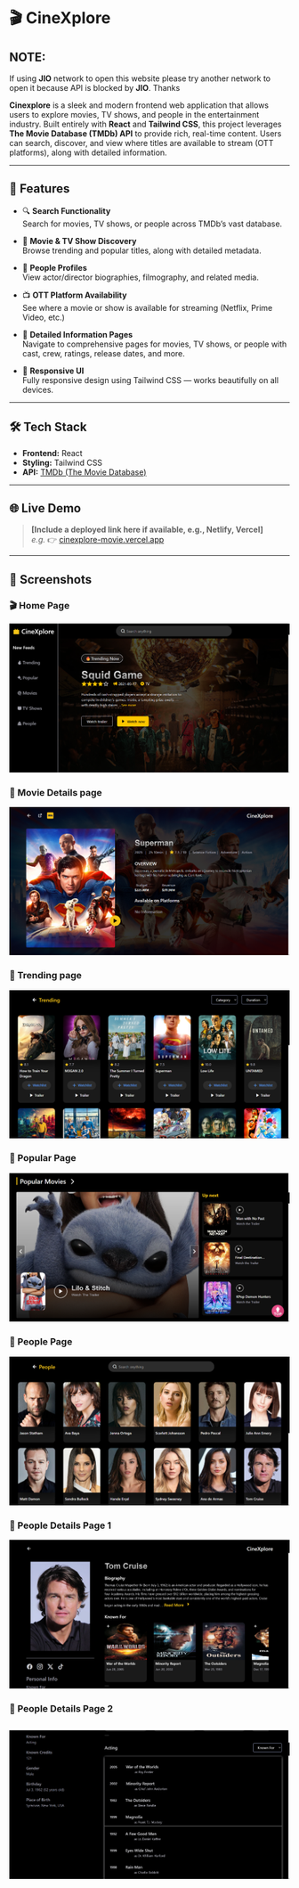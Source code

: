 # 🎬 CineXplore

## NOTE:
If using **JIO** network to open this website please try another network to open it because API is blocked by **JIO**.
Thanks

**Cinexplore** is a sleek and modern frontend web application that allows users to explore movies, TV shows, and people in the entertainment industry. Built entirely with **React** and **Tailwind CSS**, this project leverages **The Movie Database (TMDb) API** to provide rich, real-time content. Users can search, discover, and view where titles are available to stream (OTT platforms), along with detailed information.

---

## 🚀 Features

- 🔍 **Search Functionality**  
  Search for movies, TV shows, or people across TMDb’s vast database.

- 🎥 **Movie & TV Show Discovery**  
  Browse trending and popular titles, along with detailed metadata.

- 👤 **People Profiles**  
  View actor/director biographies, filmography, and related media.

- 📺 **OTT Platform Availability**  
  See where a movie or show is available for streaming (Netflix, Prime Video, etc.)

- 📄 **Detailed Information Pages**  
  Navigate to comprehensive pages for movies, TV shows, or people with cast, crew, ratings, release dates, and more.

- 📱 **Responsive UI**  
  Fully responsive design using Tailwind CSS — works beautifully on all devices.

---

## 🛠️ Tech Stack

- **Frontend:** React
- **Styling:** Tailwind CSS
- **API:** [TMDb (The Movie Database)](https://www.themoviedb.org/documentation/api)

---

## 🌐 Live Demo

> **[Include a deployed link here if available, e.g., Netlify, Vercel]**  
> _e.g._ 👉 [cinexplore-movie.vercel.app](https://cinexplore-movie.vercel.app/)

---

## 📸 Screenshots

### 🎬 Home Page
![Home](./src/assets/screenshots/home.png)

### 📄 Movie Details page
![Movie Details](./src/assets/screenshots/moviedetail.png)

### 📄 Trending page
![Trending](./src/assets/screenshots/trending.png)

### 📄 Popular Page
![Details](./src/assets/screenshots/popularmovies.png)

### 📄 People Page
![Details](./src/assets/screenshots/people.png)

### 📄 People Details Page 1
![Details](./src/assets/screenshots/peopledetail.png)

### 📄 People Details Page 2
![Details](./src/assets/screenshots/peopledetail2.png)
---
